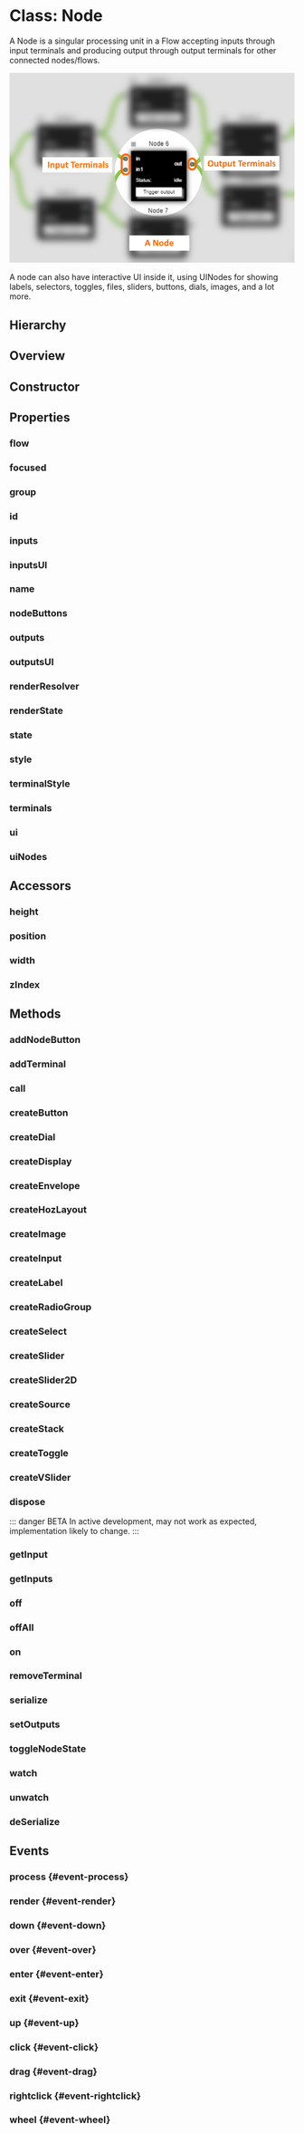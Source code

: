 # Class: Node

A Node is a singular processing unit in a <Ref to="./flow">Flow</Ref> accepting inputs through input <Ref to="./terminal">terminals</Ref> and producing output through output terminals for other connected nodes/flows.

<img class="zoomable" alt="Node example" src="/images/node-example.png" />

A node can also have interactive UI inside it, using <Ref to="./ui-node">UINodes</Ref> for showing labels, selectors, toggles, files, sliders, buttons, dials, images, and a lot more.

## Hierarchy

<Hierarchy
  :extend="{name: 'Hooks', link: './hooks'}"
  :implement="[
    {name: 'Events', link: '../interfaces/events.html'},
    {name: 'Serializable', link: '../interfaces/serializable.html'},
    {name: 'Renderable', link: '../interfaces/renderable.html'}
  ]"
/>

## Overview

<Overview :data="data" />

## Constructor

<Method type="constructor">
  <template v-slot:signature>
    new Node(<strong>flow: </strong><em><Ref to="./flow">Flow</Ref></em>,
    <strong>name: </strong><em>string</em>,
    <strong>position: </strong><em><Ref to="./vector">Vector</Ref></em>,
    <strong>width: </strong><em>number</em>,
    <strong>inputs: </strong><em><Ref to="../interfaces/serialized-terminal">SerializedTerminal</Ref>[]</em>,
    <strong>outputs: </strong><em><Ref to="../interfaces/serialized-terminal">SerializedTerminal</Ref>[]</em>,
    <strong>options?: </strong><em><Ref to="../interfaces/node-constructor-options">NodeConstructorOptions</Ref></em>):
    <em><Ref to="#class-node">Node</Ref></em>
  </template>
  <template v-slot:params>
    <Param name="flow"><em><Ref to="./flow">Flow</Ref></em></Param>
    <Param name="name">
      <em>string</em>
    </Param>
    <Param name="position">
      <em><Ref to="./vector">Vector</Ref></em>
    </Param>
    <Param name="width">
      <em>number</em>
    </Param>
    <Param name="inputs">
      <em><Ref to="../interfaces/serialized-terminal">SerializedTerminal</Ref>[]</em>
    </Param>
    <Param name="outputs">
      <em><Ref to="../interfaces/serialized-terminal">SerializedTerminal</Ref>[]</em>
    </Param>
    <Param name="options?">
      <em><Ref to="../interfaces/node-constructor-options">NodeConstructorOptions</Ref></em>
  <template v-slot:default-value>

  ```js
  {
    style: {},
    terminalStyle: {},
    state: {},
    id: getNewUUID() // dynamic
  }
  ```
  </template>
    </Param>
  </template>
</Method>

## Properties

### flow

<Property type="property" name="flow">
  <template v-slot:type>
    <em><Ref to="./flow">Flow</Ref></em>
  </template>
  <template v-slot:desc>
    Reference to the <Ref to="./flow">Flow</Ref> in which this node exists.
  </template>
</Property>

### focused

<Property type="property" name="focused">
  <template v-slot:type>
    <em>boolean</em>
  </template>
  <template v-slot:desc>
    Node's current focused state.
    <img class="zoomable" alt="Focused node" src="/images/focused-node-example.png" />
  </template>
</Property>

### group

<Property type="property" name="group">
  <template v-slot:type>
    <em><Ref to="./group">Group</Ref></em>
  </template>
  <template v-slot:desc>
    Reference to the <Ref to="./group">Group</Ref> if this node is grouped with other nodes.
  </template>
</Property>

### id

<Property type="property" name="id">
  <template v-slot:type>
    <em>string</em>
  </template>
  <template v-slot:desc>
    A unique identifier.
  </template>
</Property>

### inputs

<Property type="property" name="inputs">
  <template v-slot:type>
    <em><Ref to="./terminal">Terminal</Ref></em>
  </template>
  <template v-slot:desc>
    Reference to all the input terminals of the node.
  </template>
</Property>

### inputsUI

<Property type="property" name="inputsUI">
  <template v-slot:type>
    <em><Ref to="./terminal">Terminal</Ref></em>
  </template>
  <template v-slot:desc>
    Reference to all the input terminals of node that are bound to one of the <Ref to="./ui-node">UINodes</Ref>.<br/>
    For e.g. A Label can have it's own input/output terminal.
    <img class="zoomable" alt="Label inside node with input and output terminals" src="/images/label-terminals.png" />
  </template>
</Property>

### name

<Property type="property" name="name">
  <template v-slot:type>
    <em>string</em>
  </template>
  <template v-slot:desc>
    Display name of the node.
  </template>
</Property>

### nodeButtons

<Property type="property" name="nodeButtons">
  <template v-slot:type>
    <em>Map&lt;string, <Ref to="./node-button">NodeButton</Ref>&gt;</em>
  </template>
  <template v-slot:desc>
    Collection of all the <Ref to="./node-button">node-buttons</Ref> displayed besides the node's <Ref to="#name">name</Ref>.<br/>
    <img class="zoomable" alt="Node-button example" src="/images/node-button-example.png" />
  </template>
</Property>

### outputs

<Property type="property" name="outputs">
  <template v-slot:type>
    <em><Ref to="./terminal">Terminal</Ref></em>
  </template>
  <template v-slot:desc>
    Reference to all the output terminals of the node.
  </template>
</Property>

### outputsUI

<Property type="property" name="outputsUI">
  <template v-slot:type>
    <em><Ref to="./terminal">Terminal</Ref></em>
  </template>
  <template v-slot:desc>
    Reference to all the output terminals of node that are bound to one of the <Ref to="./ui-node">UINodes</Ref>.<br/>
    For e.g. A Label can have it's own input/output terminal.
    <img class="zoomable" alt="Label inside node with input and output terminals" src="/images/label-terminals.png" />
  </template>
</Property>

### renderResolver

<Property type="property" name="renderResolver">
  <template v-slot:type>
    {<br/>
      <span class="ml-1">
        <Optional class="mr-0p5" /><strong>node?: </strong>
        <Ref to="../interfaces/render-resolver">RenderResolver</Ref
        >&lt;<Ref to="#class-node">Node</Ref>,
        <Ref to="../interfaces/node-renderparams">NodeRenderParams</Ref>&gt;
      </span><br/>
      <span class="ml-1">
        <Optional class="mr-0p5" /><strong>nodeButton?: </strong>
        <Ref to="../interfaces/render-resolver">RenderResolver</Ref
        >&lt;<Ref to="./node-button">NodeButton</Ref>,
        <Ref to="../interfaces/node-button-renderparams">NodeButtonRenderParams</Ref>&gt;
      </span><br/>
      <span class="ml-1">
        <Optional class="mr-0p5" /><strong>terminal?: </strong>
        <Ref to="../interfaces/render-resolver">RenderResolver</Ref
        >&lt;<Ref to="./terminal">Terminal</Ref>,
        <Ref to="../interfaces/terminal-renderparams">TerminalRenderParams</Ref>&gt;
      </span><br/>
      <span class="ml-1">
        <Optional class="mr-0p5" /><strong>uiContainer?: </strong>
        <Ref to="../interfaces/render-resolver">RenderResolver</Ref
        >&lt;<Ref to="../nodeui/container">Container</Ref>,
        <Ref to="../interfaces/container-renderparams">ContainerRenderParams</Ref>&gt;
      </span>
    <br/>}
  </template>
  <template v-slot:desc>
  A <Ref to="../interfaces/render-resolver">RenderResolver</Ref> which is scoped to the Node instance.

  Any custom render functions specified using this resolver will only affect everything inside this node instance.
  </template>
  <template v-slot:default>{}</template>
</Property>

### renderState

<Property type="property" name="renderState">
  <template v-slot:type>
    <Ref to="../interfaces/render-state">RenderState</Ref>
  </template>
  <template v-slot:desc>
    The RenderState of a node is a collection of various states corresponding to Viewport visibility, maximized/minimized state and level-of-detail to show when zooming in/out. 
  </template>
  <template v-slot:default>
    <pre>
{
  viewport: <Ref to="../enums/viewport">ViewPort</Ref>.INSIDE,
  nodeState: <Ref to="../enums/node-state">NodeState</Ref>.MAXIMIZED,
  lod: <Ref to="../enums/lod">LOD</Ref>.LOD2
}</pre>
  </template>
</Property>

### state

<Property type="property" name="state">
  <template v-slot:type>
    <em><Ref to="../interfaces/record">Record</Ref>&lt;string, any&gt;</em>
  </template>
  <template v-slot:desc>
    A local reactive state of the node, properties defined within this state is two-way bindable with any <Ref to="./ui-node">UINode</Ref>.

  ```js
  let customNode = flow.createNode(
    "Custom Node",
    new Vector(50, 50), 170,
    {
      state: {
        name: "John Doe",
        age: 24
      }
    }
  );
  ```
  </template>
</Property>

### style

<Property type="property" name="style">
  <template v-slot:type>
    <em><Ref to="../interfaces/node-style">NodeStyle</Ref></em>
  </template>
  <template v-slot:default>

  ```js
  {
    font: 'arial',
    fontSize: '.75rem',
    titleFont: 'arial',
    titleFontSize: '.85rem',
    color: '#000',
    titleColor: '#000',
    maximizeButtonColor: 'darkgrey',
    nodeButtonSize: 10,
    nodeButtonSpacing: 5,
    expandButtonColor: '#000',
    minimizedTerminalColor: 'green',
    outlineColor: '#000',
    padding: 10,
    spacing: 10,
    rowHeight: 20,
    titleHeight: 29,
    terminalRowHeight: 24,
    terminalStripMargin: 8
  }
  ```
  </template>
</Property>

### terminalStyle

<Property type="property" name="terminalStyle">
  <template v-slot:type>
    <em><Ref to="../interfaces/terminal-style">TerminalStyle</Ref></em>
  </template>
</Property>

### terminals

<Property type="property" name="terminals">
  <template v-slot:type>
    <em>Map&lt;string, <Ref to="./terminal">Terminal</Ref>&gt;</em>
  </template>
  <template v-slot:desc>
    Reference to all the terminals (inputs/outputs) of the node mapped to their id's.
  </template>
</Property>

### ui

<Property type="property" name="ui">
  <template v-slot:type>
    <em><Ref to="../nodeui/container">Container</Ref></em>
  </template>
  <template v-slot:desc>
    Reference to the UI Container which is also the root <Ref to="./ui-node">UINode</Ref>.
  </template>
</Property>

### uiNodes

<Property type="property" name="uiNodes">
  <template v-slot:type>
    <em>Map&lt;string, <Ref to="./ui-node">UINode</Ref>&gt;</em>
  </template>
  <template v-slot:desc>
    Reference to all the UINodes.
  </template>
</Property>

## Accessors

### height

<Property type="accessor" name="height">
  <template v-slot:type>
    <em>number</em>
  </template>
</Property>

### position

<Property type="accessor" name="position">
  <template v-slot:type>
    <em><Ref to="./vector">Vector</Ref></em>
  </template>
</Property>

### width

<Property type="accessor" name="width">
  <template v-slot:type>
    <em>number</em>
  </template>
</Property>

### zIndex

<Property type="accessor" name="zIndex">
  <template v-slot:type>
    <em>number</em>
  </template>
</Property>

## Methods

### addNodeButton

<Method type="method">
  <template v-slot:signature>
    addNodeButton(<strong>callback: </strong><em>() => void</em>,
    <strong>render: </strong><em><Ref to="../interfaces/render-function">RenderFunction</Ref>&lt;<Ref to="./node-button">NodeButton</Ref>, <Ref to="../interfaces/node-button-render-params">NodeButtonRenderParams</Ref>&gt;</em>,
    <strong>align: </strong><em><Ref to="../enums/align">Align</Ref></em>):
    <em><Ref to="./node-button">NodeButton</Ref></em>
  </template>
  <template v-slot:params>
    <Param name="callback"><em>() => void</em></Param>
    <Param name="render">
      <em><Ref to="../interfaces/render-function">RenderFunction</Ref>&lt;<Ref to="./node-button">NodeButton</Ref>, <Ref to="../interfaces/node-button-render-params">NodeButtonRenderParams</Ref>&gt;</em>
    </Param>
    <Param name="align"><em><Ref to="../enums/align">Align</Ref></em></Param>
  </template>
  <template v-slot:example>

  ```js
  node.addNodeButton(
    () => doSomething(),
    (
      context: CanvasRenderingContext2D,
      params: NodeButtonRenderParams,
      nodeButton: NodeButton
    ) => {
      let style = nodeButton.node.style;

      context.strokeStyle = style.color;
      context.beginPath();
      context.arc(params.position.x, params.position.y, 10, 0, 2 * Math.PI);
      context.closePath();

      context.stroke();
    },
    Align.Right
  );
  ```
  </template>
</Method>

### addTerminal

<Method type="method">
  <template v-slot:signature>
    addTerminal(<strong>terminal: </strong><em><Ref to="./terminal">Terminal</Ref> | <Ref to="../interfaces/serialized-terminal">SerializedTerminal</Ref></em>):
    <em>void</em>
  </template>
  <template v-slot:params>
    <Param name="terminal">
      <em><Ref to="./terminal">Terminal</Ref> | <Ref to="../interfaces/serialized-terminal">SerializedTerminal</Ref></em>
    </Param>
  </template>
  <template v-slot:example>

  ```js
  node.addTerminal(
    new Terminal(
      node,
      TerminalType.IN,
      "string",
      "first-name"
    )
  );
  ```
  </template>
</Method>

### call

<Method type="method-inherited">
  <template v-slot:signature>
    call(<strong>eventKey: </strong><em>string</em>, <strong>...args: </strong><em>any</em>):
    <em>void</em>
  </template>
  <template v-slot:inherit>
    <Icon type="inherited" />from <Ref to="./hooks">Hooks</Ref>.<Ref to="./hooks#call">call</Ref>
  </template>
</Method>

### createButton

<Method type="method">
  <template v-slot:signature>
    createButton(<strong>text: </strong><em>string</em>, <strong>options?: </strong><em><Ref to="../interfaces/button-creator-options">ButtonCreatorOptions</Ref></em>):
    <em><Ref to="../nodeui/button">Button</Ref></em>
  </template>
  <template v-slot:params>
    <Param name="text">
      <em>string</em><br/>
      Text to display on button.
    </Param>
    <Param name="options?">
      <em><Ref to="../interfaces/button-creator-options">ButtonCreatorOptions</Ref></em>
    </Param>
  </template>
  <template v-slot:desc>
    Creates a new button.
  </template>
  <template v-slot:example>

  ```js
  let button = node.createButton('Click me');
  node.ui.append(button);
  ```
  <img class="zoomable" alt="Node UI Button example" src="/images/node-ui-button-example.png" />
  </template>
  <template v-slot:return>
    <em><Ref to="../nodeui/button">Button</Ref></em>
  </template>
</Method>

### createDial

<Method type="method">
  <template v-slot:signature>
    createDial(<strong>min: </strong><em>number</em>,
    <strong>max: </strong><em>number</em>,
    <strong>size: </strong><em>number</em>,
    <strong>options?: </strong><em><Ref to="../interfaces/dial-creator-options">DialCreatorOptions</Ref></em>):
    <em><Ref to="../nodeui/dial">Dial</Ref></em>
  </template>
  <template v-slot:params>
    <Param name="min">
      <em>number</em>
    </Param>
    <Param name="max">
      <em>number</em>
    </Param>
    <Param name="size">
      <em>number</em>
    </Param>
    <Param name="options?">
      <em><Ref to="../interfaces/dial-creator-options">DialCreatorOptions</Ref></em>
    </Param>
  </template>
  <template v-slot:desc>
    Creates a new radial dial.
  </template>
  <template v-slot:example>

  ```js
  let node = flow.createNode('Node', new Vector(50, 50), 150, {
    state: { dialValue: 65 }
  });

  let dial = node.createDial(0, 100, 100, { propName: 'dialValue'});
  let label = node.createLabel(
    node.state.dialValue, {
      propName: 'dialValue',
      style: { align: Align.Center, fontSize: '14px', precision: 0 }
    }
  );

  node.ui.append([dial, label]);
  ```
  <img class="zoomable" alt="Node UI Dial example" src="/images/node-ui-dial-example.png" />
  </template>
  <template v-slot:return>
    <em><Ref to="../nodeui/dial">Dial</Ref></em>
  </template>
</Method>

### createDisplay

<Method type="method">
  <template v-slot:signature>
    createDisplay(<strong>height: </strong><em>number</em>,
    <strong>renderers: </strong><em><Ref to="../interfaces/custom-renderer-config">CustomRendererConfig</Ref>[]</em>,
    <strong>options?: </strong><em><Ref to="../interfaces/display-creator-options">DisplayCreatorOptions</Ref></em>):
    <em><Ref to="../nodeui/display">Display</Ref></em>
  </template>
  <template v-slot:params>
    <Param name="height">
      <em>number</em>
    </Param>
    <Param name="renderers">
      <em><Ref to="../interfaces/custom-renderer-config">CustomRendererConfig</Ref>[]</em>
    </Param>
    <Param name="options?">
      <em><Ref to="../interfaces/display-creator-options">DisplayCreatorOptions</Ref></em>
    </Param>
  </template>
  <template v-slot:desc>
    Creates a new fully-customized rendering display.
  </template>
  <template v-slot:example>

  ```js
  let node = flow.createNode('Node', new Vector(50, 50), 230);

  let display = node.createDisplay(150, [{
    auto: true,
    clear: true,
    renderer: (context, width, height) => {
      for (let i = 0 ; i < 100 ; i++) {
        context.fillStyle = Color.Random().hexValue;
        context.fillRect(Math.random() * width, Math.random() * height, 5, 5);
      }
      return true;
    }
  }]);

  node.ui.append(display);
  ```
  <img class="zoomable" alt="Node UI Display example" src="/images/node-ui-display-example.png" />
  </template>
  <template v-slot:return>
    <em><Ref to="../nodeui/display">Display</Ref></em>
  </template>
</Method>

### createEnvelope

<Method type="method">
  <template v-slot:signature>
    createEnvelope(<strong>height: </strong><em>number</em>,
    <strong>values?: </strong><em><Ref to="./vector">Vector</Ref>[]</em>,
    <strong>options?: </strong><em><Ref to="../interfaces/envelope-creator-options">EnvelopeCreatorOptions</Ref></em>):
    <em><Ref to="../nodeui/envelope">Envelope</Ref></em>
  </template>
  <template v-slot:params>
    <Param name="height">
      <em>number</em>
    </Param>
    <Param name="values?">
      <em><Ref to="./vector">Vector</Ref>[]</em>
    </Param>
    <Param name="options?">
      <em><Ref to="../interfaces/envelope-creator-options">EnvelopeCreatorOptions</Ref></em>
    </Param>
  </template>
  <template v-slot:desc>
    Creates an interactive linear envelope.
  </template>
  <template v-slot:example>

  ```js
  let node = flow.createNode('Node', new Vector(50, 50), 230);

  let envelope = node.createEnvelope(150, [
    new Vector(.1, .1),
    new Vector(.3, .8),
    new Vector(.75, .3),
    new Vector(.9, .7)
  ]);

  node.ui.append(envelope);
  ```
  <img class="zoomable" alt="Node UI Envelope example" src="/images/node-ui-envelope-example.png" />
  </template>
  <template v-slot:return>
    <em><Ref to="../nodeui/envelope">Envelope</Ref></em>
  </template>
</Method>

### createHozLayout

<Method type="method">
  <template v-slot:signature>
    createHozLayout(<strong>childs?: </strong><em><Ref to="./ui-node">UINode</Ref>[]</em>,
    <strong>options?: </strong><em><Ref to="../interfaces/horizontal-layout-creator-options">HorizontalLayoutCreatorOptions</Ref></em>):
    <em><Ref to="../nodeui/horizontal-layout">HorizontalLayout</Ref></em>
  </template>
  <template v-slot:params>
    <Param name="childs?">
      <em><Ref to="./ui-node">UINode</Ref>[]</em>
    </Param>
    <Param name="options?">
      <em><Ref to="../interfaces/horizontal-layout-creator-options">HorizontalLayoutCreatorOptions</Ref></em>
    </Param>
  </template>
  <template v-slot:desc>
    Creates a horizontal layout.
  </template>
  <template v-slot:example>

  ```js
  let node = flow.createNode('Node', new Vector(50, 50), 230);

  let hozLayout = node.createHozLayout([
    node.createLabel('W: 0.2', {
      style: { grow: .2, backgroundColor: '#0f0', align: Align.Center }
    }),
    node.createLabel('W: 0.5', {
      style: { grow: .5, backgroundColor: '#e0e', align: Align.Center }
    }),
    node.createLabel('W: 0.3', {
      style: { grow: .3, backgroundColor: '#0ff', align: Align.Center }
    }),
  ]);

  node.ui.append(hozLayout);
  ```
  <img class="zoomable" alt="Node UI Horizontal Layout example" src="/images/node-ui-hoz-layout-example.png" />
  </template>
  <template v-slot:return>
    <em><Ref to="../nodeui/horizontal-layout">HorizontalLayout</Ref></em>
  </template>
</Method>

### createImage

<Method type="method">
  <template v-slot:signature>
    createImage(<strong>source: </strong><em>string</em>,
    <strong>options?: </strong><em><Ref to="../interfaces/image-creator-options">ImageCreatorOptions</Ref></em>):
    <em><Ref to="../nodeui/image">Image</Ref></em>
  </template>
  <template v-slot:params>
    <Param name="source">
      <em>string</em>
    </Param>
    <Param name="options?">
      <em><Ref to="../interfaces/image-creator-options">ImageCreatorOptions</Ref></em>
    </Param>
  </template>
  <template v-slot:desc>
    Creates an Image.
  </template>
  <template v-slot:example>

  ```js
  let node = flow.createNode('Node', new Vector(50, 50), 230);
  let image = node.createImage('/assets/hero.png', {
    style: { align: Align.Center }
  });
  node.ui.append(image);
  ```
  <img class="zoomable" alt="Node UI Image example" src="/images/node-ui-image-example.png" />
  </template>
  <template v-slot:return>
    <em><Ref to="../nodeui/image">Image</Ref></em>
  </template>
</Method>

### createInput

<Method type="method">
  <template v-slot:signature>
    createInput(<strong>options?: </strong><em><Ref to="../interfaces/input-creator-options">InputCreatorOptions</Ref></em>):
    <em><Ref to="../nodeui/input">Input</Ref></em>
  </template>
  <template v-slot:params>
    <Param name="options?">
      <em><Ref to="../interfaces/input-creator-options">InputCreatorOptions</Ref></em>
    </Param>
  </template>
  <template v-slot:desc>
    Creates a text input.
  </template>
  <template v-slot:example>

  ```js
  let node = flow.createNode('Node', new Vector(50, 50), 230);
  let input = node.createInput({ value: 'Sample Text'});
  node.ui.append(input);
  ```
  <img class="zoomable" alt="Node UI Input example" src="/images/node-ui-input-example.png" />
  </template>
  <template v-slot:return>
    <em><Ref to="../nodeui/input">Input</Ref></em>
  </template>
</Method>

### createLabel

<Method type="method">
  <template v-slot:signature>
    createLabel(<strong>text: </strong><em>string | number</em>,
    <strong>options?: </strong><em><Ref to="../interfaces/label-creator-options">LabelCreatorOptions</Ref></em>):
    <em><Ref to="../nodeui/label">Label</Ref></em>
  </template>
  <template v-slot:params>
    <Param name="text">
      <em>string | number</em>
    </Param>
    <Param name="options?">
      <em><Ref to="../interfaces/label-creator-options">LabelCreatorOptions</Ref></em>
    </Param>
  </template>
  <template v-slot:desc>
    Creates a label.
  </template>
  <template v-slot:example>

  ```js
  let node = flow.createNode('Node', new Vector(50, 50), 230);
  let label = node.createLabel('Sample Label');
  node.ui.append(label);
  ```
  <img class="zoomable" alt="Node UI Label example" src="/images/node-ui-label-example.png" />
  </template>
  <template v-slot:return>
    <em><Ref to="../nodeui/label">Label</Ref></em>
  </template>
</Method>

### createRadioGroup

<Method type="method">
  <template v-slot:signature>
    createRadioGroup(<strong>values?: </strong><em>string[]</em>,
    <strong>selected?: </strong><em>string</em>,
    <strong>options?: </strong><em><Ref to="../interfaces/radio-group-creator-options">RadioGroupCreatorOptions</Ref></em>):
    <em><Ref to="../nodeui/radio-group">RadioGroup</Ref></em>
  </template>
  <template v-slot:params>
    <Param name="values?">
      <em>string[]</em>
    </Param>
    <Param name="selected?">
      <em>string</em>
    </Param>
    <Param name="options?">
      <em><Ref to="../interfaces/radio-group-creator-options">RadioGroupCreatorOptions</Ref></em>
    </Param>
  </template>
  <template v-slot:desc>
    Creates a radio-group.
  </template>
  <template v-slot:example>

  ```js
  let node = flow.createNode('Node', new Vector(50, 50), 230);
  let radioGroup = node.createRadioGroup(
    ['Sample A', 'Sample B', 'Sample C'],
    'Sample B'
  );
  node.ui.append(radioGroup);
  ```
  <img class="zoomable" alt="Node UI Radio-group example" src="/images/node-ui-radio-group-example.png" />
  </template>
  <template v-slot:return>
    <em><Ref to="../nodeui/radio-group">RadioGroup</Ref></em>
  </template>
</Method>

### createSelect

<Method type="method">
  <template v-slot:signature>
    createSelect(<strong>values?: </strong><em>string[]</em>,
    <strong>options?: </strong><em><Ref to="../interfaces/select-creator-options">SelectCreatorOptions</Ref></em>):
    <em><Ref to="../nodeui/select">Select</Ref></em>
  </template>
  <template v-slot:params>
    <Param name="values?">
      <em>string[]</em>
    </Param>
    <Param name="options?">
      <em><Ref to="../interfaces/select-creator-options">SelectCreatorOptions</Ref></em>
    </Param>
  </template>
  <template v-slot:desc>
    Creates a select.
  </template>
  <template v-slot:example>

  ```js
  let node = flow.createNode('Node', new Vector(50, 50), 230, {
    style: { rowHeight: 10}
  });
  let select = node.createSelect(['Sample A', 'Sample B', 'Sample C']);
  node.ui.append(select);
  ```
  <img class="zoomable" alt="Node UI Select example" src="/images/node-ui-select-example.png" />
  </template>
  <template v-slot:return>
    <em><Ref to="../nodeui/select">Select</Ref></em>
  </template>
</Method>

### createSlider

<Method type="method">
  <template v-slot:signature>
    createSlider(<strong>min: </strong><em>number</em>,
    <strong>max: </strong><em>number</em>,
    <strong>options?: </strong><em><Ref to="../interfaces/slider-creator-options">SliderCreatorOptions</Ref></em>):
    <em><Ref to="../nodeui/slider">Slider</Ref></em>
  </template>
  <template v-slot:params>
    <Param name="min">
      <em>number</em>
    </Param>
    <Param name="max">
      <em>number</em>
    </Param>
    <Param name="options?">
      <em><Ref to="../interfaces/slider-creator-options">SliderCreatorOptions</Ref></em>
    </Param>
  </template>
  <template v-slot:desc>
    Creates a Horizontal Slider.
  </template>
  <template v-slot:example>

  ```js
  let node = flow.createNode('Node', new Vector(50, 50), 230, {
    style: { rowHeight: 10 },
    state: { sliderValue: -18 }
  });
  let hozLayout = node.createHozLayout([
    node.createSlider(-100, 100, {
      propName: 'sliderValue',
      style: { grow: .8 }
    }),
    node.createLabel(node.state.sliderValue, {
      propName: 'sliderValue',
      style: { grow: .2, align: Align.Center, precision: 0 }
    })
  ]);
  node.ui.append(hozLayout);
  ```
  <img class="zoomable" alt="Node UI Horizontal Slider example" src="/images/node-ui-h-slider-example.png" />
  </template>
  <template v-slot:return>
    <em><Ref to="../nodeui/slider">Slider</Ref></em>
  </template>
</Method>

### createSlider2D

<Method type="method">
  <template v-slot:signature>
    createSlider2D(<strong>options?: </strong><em><Ref to="../interfaces/slider2d-creator-options">Slider2DCreatorOptions</Ref></em>):
    <em><Ref to="../nodeui/slider2d">Slider2D</Ref></em>
  </template>
  <template v-slot:params>
    <Param name="options?">
      <em><Ref to="../interfaces/slider2d-creator-options">Slider2DCreatorOptions</Ref></em>
    </Param>
  </template>
  <template v-slot:desc>
    Creates an XY 2D Slider.
  </template>
  <template v-slot:example>

  ```js
  let node = flow.createNode('Node', new Vector(50, 50), 230, {
    style: { rowHeight: 10 },
  });
  let slider2D = node.createSlider2D({
    height: 100,
    value: new Vector(.2, .8)
  });
  node.ui.append(slider2D);
  ```
  <img class="zoomable" alt="Node UI 2D Slider example" src="/images/node-ui-2d-slider-example.png" />
  </template>
  <template v-slot:return>
    <em><Ref to="../nodeui/slider2d">Slider2D</Ref></em>
  </template>
</Method>

### createSource

<Method type="method">
  <template v-slot:signature>
    createSource(<strong>options?: </strong><em><Ref to="../interfaces/source-creator-options">SourceCreatorOptions</Ref></em>):
    <em><Ref to="../nodeui/source">Source</Ref></em>
  </template>
  <template v-slot:params>
    <Param name="options?">
      <em><Ref to="../interfaces/source-creator-options">SourceCreatorOptions</Ref></em>
    </Param>
  </template>
  <template v-slot:desc>
    Creates a file input.
  </template>
  <template v-slot:example>

  ```js
  let node = flow.createNode('Node', new Vector(50, 50), 230, {
    style: { rowHeight: 20 },
  });
  let source = node.createSource();
  node.ui.append(source);
  ```
  <img class="zoomable" alt="Node UI Source example" src="/images/node-ui-source-example.png" />
  </template>
  <template v-slot:return>
    <em><Ref to="../nodeui/source">Source</Ref></em>
  </template>
</Method>

### createStack

<Method type="method">
  <template v-slot:signature>
    createStack(<strong>options?: </strong><em><Ref to="../interfaces/stack-creator-options">StackCreatorOptions</Ref></em>):
    <em><Ref to="../nodeui/source">Source</Ref></em>
  </template>
  <template v-slot:params>
    <Param name="options?">
      <em><Ref to="../interfaces/stack-creator-options">StackCreatorOptions</Ref></em>
    </Param>
  </template>
  <template v-slot:desc>
    Creates a vertical layout.
  </template>
  <template v-slot:example>

  ```js
  let node = flow.createNode('Node', new Vector(50, 50), 230);
  let stack = node.createStack({
    childs: [
      node.createLabel('A', {
        height: 20,
        style: { backgroundColor: '#0f0', align: Align.Center }
      }),
      node.createLabel('B', {
        height: 60,
        style: { backgroundColor: '#e0e', align: Align.Center }
      }),
      node.createLabel('C', {
        height: 30,
        style: { backgroundColor: '#0ff', align: Align.Center }
      })
    ],
    spacing: 5
  });
  node.ui.append(stack);
  ```
  <img class="zoomable" alt="Node UI Stack example" src="/images/node-ui-stack-example.png" />
  </template>
  <template v-slot:return>
    <em><Ref to="../nodeui/stack">Stack</Ref></em>
  </template>
</Method>

### createToggle

<Method type="method">
  <template v-slot:signature>
    createToggle(<strong>options?: </strong><em><Ref to="../interfaces/toggle-creator-options">ToggleCreatorOptions</Ref></em>):
    <em><Ref to="../nodeui/toggle">Toggle</Ref></em>
  </template>
  <template v-slot:params>
    <Param name="options?">
      <em><Ref to="../interfaces/toggle-creator-options">ToggleCreatorOptions</Ref></em>
    </Param>
  </template>
  <template v-slot:desc>
    Creates a Toggle.
  </template>
  <template v-slot:example>

  ```js
  let node = flow.createNode('Node', new Vector(50, 50), 230, {
    style: { rowHeight: 10 }
  });
  let toggle = node.createToggle();
  node.ui.append(toggle);
  ```
  <img class="zoomable" alt="Node UI Toggle example" src="/images/node-ui-toggle-example.png" />
  </template>
  <template v-slot:return>
    <em><Ref to="../nodeui/toggle">Toggle</Ref></em>
  </template>
</Method>

### createVSlider

<Method type="method">
  <template v-slot:signature>
    createVSlider(<strong>min: </strong><em>number</em>,
    <strong>max: </strong><em>number</em>,
    <strong>options?: </strong><em><Ref to="../interfaces/v-slider-creator-options">VSliderCreatorOptions</Ref></em>):
    <em><Ref to="../nodeui/v-slider">VSlider</Ref></em>
  </template>
  <template v-slot:params>
    <Param name="min">
      <em>number</em>
    </Param>
    <Param name="max">
      <em>number</em>
    </Param>
    <Param name="options?">
      <em><Ref to="../interfaces/v-slider-creator-options">VSliderCreatorOptions</Ref></em>
    </Param>
  </template>
  <template v-slot:desc>
    Creates a Vertical Slider.
  </template>
  <template v-slot:example>

  ```js
  let node = flow.createNode('Node', new Vector(50, 50), 230, {
    state: { vSliderValue: -22}
  });
  let stack = node.createStack({ childs: [
    node.createVSlider(-50, 50, {
      height: 150,
      propName: 'vSliderValue'
    }),
    node.createLabel(node.state.vSliderValue, {
      propName: 'vSliderValue',
      style: { align: Align.Center, fontSize: '16px' }
    })
  ], style: { spacing: 20 } });
  node.ui.append(stack);
  ```
  <img class="zoomable" alt="Node UI VSlider example" src="/images/node-ui-v-slider-example.png" />
  </template>
  <template v-slot:return>
    <em><Ref to="../nodeui/v-slider">VSlider</Ref></em>
  </template>
</Method>

### dispose

::: danger BETA
In active development, may not work as expected, implementation likely to change.
:::

<Method type="method">
  <template v-slot:signature>
    dispose():
    <em>void</em>
  </template>
  <template v-slot:desc>
    Remove node from the <Ref to="./flow">Flow</Ref>.
  </template>
</Method>

### getInput

<Method type="method">
  <template v-slot:signature>
    getInput(<strong>terminal: </strong><em>string | number</em>):
    <em>any</em>
  </template>
  <template v-slot:desc>
    Get input data from the terminal's name or its index.
  </template>
</Method>

### getInputs

<Method type="method">
  <template v-slot:signature>
    getInputs():
    <em>any[]</em>
  </template>
  <template v-slot:desc>
    Get an array of all the inputs to the node.
  </template>
</Method>

### off

<Method type="method-inherited">
  <template v-slot:signature>
    off(<strong>eventKey: </strong><em>string</em>, <strong>id: </strong><em>number</em>):
    <em>void</em>
  </template>
  <template v-slot:inherit>
    <Icon type="inherited" />from <Ref to="./hooks">Hooks</Ref>.<Ref to="./hooks#off">off</Ref>
  </template>
</Method>

### offAll

<Method type="method-inherited">
  <template v-slot:signature>
    offAll():
    <em>void</em>
  </template>
  <template v-slot:inherit>
    <Icon type="inherited" />from <Ref to="./hooks">Hooks</Ref>.<Ref to="./hooks#offall">offAll</Ref>
  </template>
</Method>

### on

<Method type="method-inherited">
  <template v-slot:signature>
    on(<strong>eventKey: </strong><em>string</em>, <strong>callback: </strong><em>(...args: any) => void</em>):
    <em>number</em>
  </template>
  <template v-slot:inherit>
    <Icon type="inherited" />from <Ref to="./hooks">Hooks</Ref>.<Ref to="./hooks#on">on</Ref>
  </template>
  <template v-slot:desc>
    <br/>
    See <Ref to="#events">Events</Ref>.
  </template>
</Method>

### removeTerminal

<Method type="method">
  <template v-slot:signature>
    removeTerminal(<strong>terminal: </strong><em><Ref to="./terminal">Terminal</Ref></em>):
    <em>void</em>
  </template>
  <template v-slot:params>
    <Param name="terminal">
      <em><Ref to="./terminal">Terminal</Ref></em>
    </Param>
  </template>
  <template v-slot:desc>
    Removes specified terminal from the node.
  </template>
</Method>

### serialize

<Method type="method-implementation">
  <template v-slot:signature>
    serialize():
    <em><Ref to="../interfaces/serialized-node">SerializedNode</Ref></em>
  </template>
  <template v-slot:inherit>
    <Icon valign="bottom" type="implementation" /> of <Ref to="../interfaces/serializable">Serializable</Ref>.<Ref to="../interfaces/serializable#serialize">serialize</Ref>
  </template>
  <template v-slot:return><em><Ref to="../interfaces/serialized-node">SerializedNode</Ref></em></template>
</Method>

### setOutputs

<Method type="method">
  <template v-slot:signature>
    setOutputs(<strong>outputs: </strong><em>string | number | <Ref to="../interfaces/record">Record</Ref>&lt;string, any&gt;</em>,
    <strong>data?: </strong><em>any</em>):
    <em>void</em>
  </template>
  <template v-slot:params>
    <Param name="setOutputs">
      <em>string | number | <Ref to="../interfaces/record">Record</Ref>&lt;string, any&gt;</em>
    </Param>
    <Param name="data?">
      <em>any</em>
    </Param>
  </template>
  <template v-slot:desc>
    Set outputs on one or more output terminals.
  </template>
  <template v-slot:example>
  Setting output on single terminal using it's name:

  ```js
  node.setOutputs('first-name', 'John');
  ```

  Setting output on single terminal using it's index:

  ```js
  node.setOutputs(2, 'John');
  ```

  Setting output on mulitple terminals at once:

  ```js
  node.setOutputs({
    'first-name': 'John',
    'last-name': 'Doe',
    age: 24
  });
  ```
  </template>
  <template v-slot:return>
    void
  </template>
</Method>


### toggleNodeState

<Method type="method">
  <template v-slot:signature>
    toggleNodeState():
    <em>void</em>
  </template>
  <template v-slot:desc>
    Toggles between maximized and minimized state.
    <img class="zoomable" alt="Node-state toggle example" src="/images/toggle-nodestate-example.png" />
  </template>
  <template v-slot:return>void</template>
</Method>

### watch

<Method type="method">
  <template v-slot:signature>
    watch(<strong>propName: </strong><em>string</em>,
    <strong>callback: </strong><em>(oldVal: any, newVal: any) => void</em>):
    <em>number</em>
  </template>
  <template v-slot:params>
    <Param name="propName">
      <em>string</em><br/>
      The name of the prop defined in <Ref to="#state">state</Ref> that needs to be watched for changes.
    </Param>
    <Param name="callback">
      <Function class="mr-0p5" /><em>(oldVal: any, newVal: any) => void</em><br/>
      Callback that needs to be triggered whenever specified prop's value changes.
    </Param>
  </template>
  <template v-slot:desc>
    Watch for changes on any prop defined in <Ref to="#state">state</Ref>.
  </template>
  <template v-slot:return>
    number<br/>
    A numbered id that can be used to <Ref to="#unwatch">unwatch</Ref>.
  </template>
</Method>

### unwatch

<Method type="method">
  <template v-slot:signature>
    unwatch(<strong>propName: </strong><em>string</em>,
    <strong>id: </strong><em>number</em>):
    <em>void</em>
  </template>
  <template v-slot:params>
    <Param name="propName">
      <em>string</em><br/>
      The name of the prop defined in <Ref to="#state">state</Ref> that needs to be un-watched.
    </Param>
    <Param name="id">
      <em>number</em><br/>
      A numbered id returned when doing <Ref to="#watch">watch</Ref>.
    </Param>
  </template>
  <template v-slot:desc>
    Unwatch any prop defined in <Ref to="#state">state</Ref>.
  </template>
  <template v-slot:return>
    void
  </template>
</Method>

### deSerialize

<Method type="method-static">
  <template v-slot:signature>
    deSerialize(<strong>flow: </strong><em><Ref to="./flow">Flow</Ref></em>,
    <strong>data: </strong><em><Ref to="../interfaces/serialized-node">SerializedNode</Ref></em>):
    <em><Ref to="#class-node">Node</Ref></em>
  </template>
  <template v-slot:params>
    <Param name="flow"><em><Ref to="./flow">Flow</Ref></em></Param>
    <Param name="data"><em><Ref to="../interfaces/serialized-node">SerializedNode</Ref></em></Param>
  </template>
  <template v-slot:return><em><Ref to="#class-node">Node</Ref></em></template>
</Method>

## Events

### process <Icon type="event" /> {#event-process}

<Event type="event">
  <template v-slot:desc>
    When the node is triggered for processing due to new/changed input.
  </template>
</Event>

### render <Icon type="event" /> {#event-render}

<Event type="event">
  <template v-slot:desc>
    When a single render cycle completes for this node instance.
  </template>
</Event>

### down <Icon type="event" /> {#event-down}

<Event type="event">
  <template v-slot:desc>
    When touch down or mouse left down occurs on the node.
  </template>
</Event>

### over <Icon type="event" /> {#event-over}

<Event type="event">
  <template v-slot:desc>
    When mouse over happens on the node.
  </template>
</Event>

### enter <Icon type="event" /> {#event-enter}

<Event type="event">
  <template v-slot:desc>
    When mouse enter happens on the node.
  </template>
</Event>

### exit <Icon type="event" /> {#event-exit}

<Event type="event">
  <template v-slot:desc>
    When mouse exit happens on the node
  </template>
</Event>

### up <Icon type="event" /> {#event-up}

<Event type="event">
  <template v-slot:desc>
    When touch up or mouse left up happens on the node.
  </template>
</Event>

### click <Icon type="event" /> {#event-click}

<Event type="event">
  <template v-slot:desc>
    When tap or mouse click happens on the node.
  </template>
</Event>

### drag <Icon type="event" /> {#event-drag}

<Event type="event">
  <template v-slot:desc>
    When touch or mouse drag happens on the node.
  </template>
</Event>

### rightclick <Icon type="event" /> {#event-rightclick}

<Event type="event">
  <template v-slot:desc>
    When mouse right-click happens on the node.
  </template>
</Event>

### wheel <Icon type="event" /> {#event-wheel}

<Event type="event">
  <template v-slot:desc>
    When mouse scroll happens on the node.
  </template>
</Event>

<script setup>
import data from '../../../../../reflections/api/classes/node.json';
import Hierarchy from '../../../../../components/api/Hierarchy.vue';
import Overview from '../../../../../components/api/Overview.vue';
import Method from '../../../../../components/api/Method.vue';
import Property from '../../../../../components/api/Property.vue';
import Ref from '../../../../../components/api/Ref.vue';
import Param from '../../../../../components/api/Param.vue';
import Optional from '../../../../../components/api/Optional.vue';
import Function from '../../../../../components/api/Function.vue';
import Icon from '../../../../../components/api/Icon.vue';
import Event from '../../../../../components/api/Event.vue';
</script>
